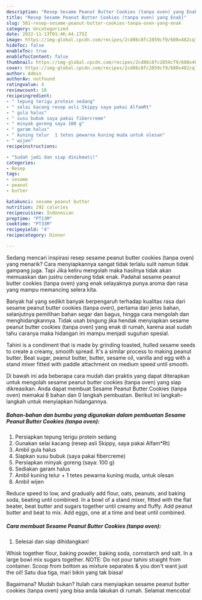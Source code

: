 ```yaml
---
description: "Resep Sesame Peanut Butter Cookies (tanpa oven) yang Enak}"
title: "Resep Sesame Peanut Butter Cookies (tanpa oven) yang Enak}"
slug: 561-resep-sesame-peanut-butter-cookies-tanpa-oven-yang-enak
category: Uncategorized
date: 2022-11-13T01:46:44.175Z
image: https://img-global.cpcdn.com/recipes/2cd86c8fc2859cf9/680x482cq70/sesame-peanut-butter-cookies-tanpa-oven-foto-resep-utama.jpg
hideToc: false
enableToc: true
enableTocContent: false
thumbnail: https://img-global.cpcdn.com/recipes/2cd86c8fc2859cf9/680x482cq70/sesame-peanut-butter-cookies-tanpa-oven-foto-resep-utama.jpg
cover: https://img-global.cpcdn.com/recipes/2cd86c8fc2859cf9/680x482cq70/sesame-peanut-butter-cookies-tanpa-oven-foto-resep-utama.jpg
author: Admin
authorAv: notfound
ratingvalue: 4
reviewcount: 10
recipeingredient:
- " tepung terigu protein sedang"
- " selai kacang resep asli Skippy saya pakai AlfamRt"
- " gula halus"
- " susu bubuk saya pakai fibercreme"
- " minyak goreng saya 100 g"
- " garam halus"
- " kuning telur  1 tetes pewarna kuning muda untuk olesan"
- " wijen"
recipeinstructions:

- "Sudah jadi dan siap dinikmati!"
categories:
- Resep
tags:
- sesame
- peanut
- butter

katakunci: sesame peanut butter 
nutrition: 292 calories
recipecuisine: Indonesian
preptime: "PT13M"
cooktime: "PT33M"
recipeyield: "4"
recipecategory: Dinner

---
```



Sedang mencari inspirasi resep sesame peanut butter cookies (tanpa oven) yang menarik? Cara menyiapkannya sangat tidak terlalu sulit namun tidak gampang juga. Tapi Jika keliru mengolah maka hasilnya tidak akan memuaskan dan justru cenderung tidak enak. Padahal sesame peanut butter cookies (tanpa oven) yang enak selayaknya punya aroma dan rasa yang mampu memancing selera kita.


Banyak hal yang sedikit banyak berpengaruh terhadap kualitas rasa dari sesame peanut butter cookies (tanpa oven), pertama dari jenis bahan, selanjutnya pemilihan bahan segar dan bagus, hingga cara mengolah dan menghidangkannya. Tidak usah bingung jika hendak menyiapkan sesame peanut butter cookies (tanpa oven) yang enak di rumah, karena asal sudah tahu caranya maka hidangan ini mampu menjadi suguhan spesial.

Tahini is a condiment that is made by grinding toasted, hulled sesame seeds to create a creamy, smooth spread. It&#39;s a similar process to making peanut butter. Beat sugar, peanut butter, butter, sesame oil, vanilla and egg with a stand mixer fitted with paddle attachment on medium speed until smooth.


Di bawah ini ada beberapa cara mudah dan praktis yang dapat diterapkan untuk mengolah sesame peanut butter cookies (tanpa oven) yang siap dikreasikan. Anda dapat membuat Sesame Peanut Butter Cookies (tanpa oven) memakai 8 bahan dan 0 langkah pembuatan. Berikut ini langkah-langkah untuk menyiapkan hidangannya.

<!--inarticleads1-->

##### Bahan-bahan dan bumbu yang digunakan dalam pembuatan Sesame Peanut Butter Cookies (tanpa oven):

1. Persiapkan  tepung terigu protein sedang
1. Gunakan  selai kacang (resep asli Skippy, saya pakai Alfam*Rt)
1. Ambil  gula halus
1. Siapkan  susu bubuk (saya pakai fibercreme)
1. Persiapkan  minyak goreng (saya: 100 g)
1. Sediakan  garam halus
1. Ambil  kuning telur + 1 tetes pewarna kuning muda, untuk olesan
1. Ambil  wijen


Reduce speed to low, and gradually add flour, oats, peanuts, and baking soda, beating until combined. In a bowl of a stand mixer, fitted with the flat beater, beat butter and sugars together until creamy and fluffy. Add peanut butter and beat to mix. Add eggs, one at a time and beat until combined. 

<!--inarticleads2-->

##### Cara membuat Sesame Peanut Butter Cookies (tanpa oven):


1. Selesai dan siap dihidangkan!

Whisk together flour, baking powder, baking soda, cornstarch and salt. In a large bowl mix sugars together. NOTE: Do not pour tahini straight from container. Scoop from bottom as mixture separates &amp; you don&#39;t want just the oil! Satu dua tiga, mari bikin yang tak biasa! 

Bagaimana? Mudah bukan? Itulah cara menyiapkan sesame peanut butter cookies (tanpa oven) yang bisa anda lakukan di rumah. Selamat mencoba!
